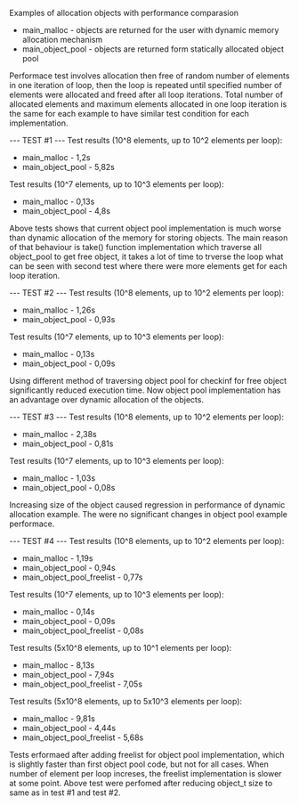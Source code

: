 Examples of allocation objects with performance comparasion
- main_malloc - objects are returned for the user with dynamic memory allocation mechanism
- main_object_pool - objects are returned form statically allocated object pool

Performace test involves allocation then free of random number of elements in one iteration of loop, 
then the loop is repeated until specified number of elements were allocated and freed after all loop iterations.
Total number of allocated elements and maximum elements allocated in one loop iteration is the same for each example
to have similar test condition for each implementation.

--- TEST #1 ---
Test results (10^8 elements, up to 10^2 elements per loop):
- main_malloc - 1,2s
- main_object_pool - 5,82s

Test results (10^7 elements, up to 10^3 elements per loop):
- main_malloc - 0,13s
- main_object_pool - 4,8s

Above tests shows that current object pool implementation is much worse than dynamic allocation of the memory
for storing objects. The main reason of that behaviour is take() function implementation which traverse all object_pool
to get free object, it takes a lot of time to trverse the loop what can be seen with second test where there were more
elements get for each loop iteration.

--- TEST #2 ---
Test results (10^8 elements, up to 10^2 elements per loop):
- main_malloc - 1,26s
- main_object_pool - 0,93s

Test results (10^7 elements, up to 10^3 elements per loop):
- main_malloc - 0,13s
- main_object_pool - 0,09s

Using different method of traversing object pool for checkinf for free object significantly reduced execution time.
Now object pool implementation has an advantage over dynamic allocation of the objects.

--- TEST #3 ---
Test results (10^8 elements, up to 10^2 elements per loop):
- main_malloc - 2,38s
- main_object_pool - 0,81s

Test results (10^7 elements, up to 10^3 elements per loop):
- main_malloc - 1,03s
- main_object_pool - 0,08s

Increasing size of the object caused regression in performance of dynamic allocation example. The were no significant
changes in object pool example performace.

--- TEST #4 ---
Test results (10^8 elements, up to 10^2 elements per loop):
- main_malloc - 1,19s
- main_object_pool - 0,94s
- main_object_pool_freelist - 0,77s

Test results (10^7 elements, up to 10^3 elements per loop):
- main_malloc - 0,14s
- main_object_pool - 0,09s
- main_object_pool_freelist - 0,08s

Test results (5x10^8 elements, up to 10^1 elements per loop):
- main_malloc - 8,13s
- main_object_pool - 7,94s
- main_object_pool_freelist - 7,05s

Test results (5x10^8 elements, up to 5x10^3 elements per loop):
- main_malloc - 9,81s
- main_object_pool - 4,44s
- main_object_pool_freelist - 5,68s

Tests erformaed after adding freelist for object pool implementation, which is slightly faster than first object pool
code, but not for all cases. When number of element per loop increses, the freelist implementation is slower at some point.
Above test were perfomed after reducing object_t size to same as in test #1 and test #2.